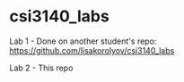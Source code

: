 # csi3140_labs

Lab 1 - Done on another student's repo: https://github.com/lisakorolyov/csi3140_labs

Lab 2 - This repo